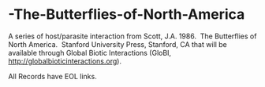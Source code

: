 # -The-Butterflies-of-North-America
A series of host/parasite interaction from Scott, J.A. 1986.  The Butterflies of North America.  Stanford University Press, Stanford, CA that will be available through Global Biotic Interactions (GloBI, http://globalbioticinteractions.org).


All Records have EOL links.
